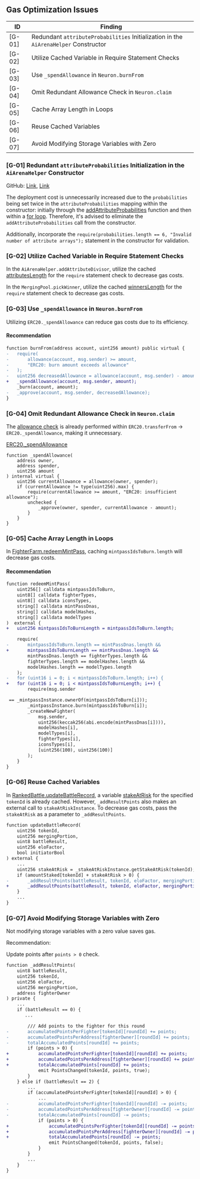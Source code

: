 ## Gas Optimization Issues

| ID     | Finding                                                                              |
| ------ | ------------------------------------------------------------------------------------ |
| [G-01] | Redundant `attributeProbabilities` Initialization in the `AiArenaHelper` Constructor |
| [G-02] | Utilize Cached Variable in Require Statement Checks                                  |
| [G-03] | Use `_spendAllowance` in `Neuron.burnFrom`                                           |
| [G-04] | Omit Redundant Allowance Check in `Neuron.claim`                                     |
| [G-05] | Cache Array Length in Loops                                                          |
| [G-06] | Reuse Cached Variables                                                               |
| [G-07] | Avoid Modifying Storage Variables with Zero                                          |

### [G-01] Redundant `attributeProbabilities` Initialization in the `AiArenaHelper` Constructor

GitHub: [Link](https://github.com/code-423n4/2024-02-ai-arena/blob/cd1a0e6d1b40168657d1aaee8223dc050e15f8cc/src/AiArenaHelper.sol#L49), [Link](https://github.com/code-423n4/2024-02-ai-arena/blob/cd1a0e6d1b40168657d1aaee8223dc050e15f8cc/src/AiArenaHelper.sol#L137)

The deployment cost is unnecessarily increased due to the `probabilities` being set twice in the `attributeProbabilities` mapping within the constructor: initially through the [addAttributeProbabilities](https://github.com/code-423n4/2024-02-ai-arena/blob/cd1a0e6d1b40168657d1aaee8223dc050e15f8cc/src/AiArenaHelper.sol#L137) function and then within a [for loop](https://github.com/code-423n4/2024-02-ai-arena/blob/cd1a0e6d1b40168657d1aaee8223dc050e15f8cc/src/AiArenaHelper.sol#L49). Therefore, it's advised to eliminate the `addAttributeProbabilities` call from the constructor.

Additionally, incorporate the `require(probabilities.length == 6, "Invalid number of attribute arrays");` statement in the constructor for validation.

### [G-02] Utilize Cached Variable in Require Statement Checks

In the `AiArenaHelper.addAttributeDivisor`, utilize the cached [attributesLength](https://github.com/code-423n4/2024-02-ai-arena/blob/cd1a0e6d1b40168657d1aaee8223dc050e15f8cc/src/AiArenaHelper.sol#L72) for the `require` statement check to decrease gas costs.

In the `MergingPool.pickWinner`, utilize the cached [winnersLength](https://github.com/code-423n4/2024-02-ai-arena/blob/cd1a0e6d1b40168657d1aaee8223dc050e15f8cc/src/MergingPool.sol#L122) for the `require` statement check to decrease gas costs.

### [G-03] Use `_spendAllowance` in `Neuron.burnFrom`

Utilizing `ERC20._spendAllowance` can reduce gas costs due to its efficiency.

#### Recommendation

```diff
function burnFrom(address account, uint256 amount) public virtual {
-   require(
-       allowance(account, msg.sender) >= amount,
-       "ERC20: burn amount exceeds allowance"
-   );
-   uint256 decreasedAllowance = allowance(account, msg.sender) - amount;
+   _spendAllowance(account, msg.sender, amount);
    _burn(account, amount);
-   _approve(account, msg.sender, decreasedAllowance);
}
```

### [G-04] Omit Redundant Allowance Check in `Neuron.claim`

The [allowance check](https://github.com/code-423n4/2024-02-ai-arena/blob/cd1a0e6d1b40168657d1aaee8223dc050e15f8cc/src/Neuron.sol#L139-L142) is already performed within `ERC20.transferFrom` -> `ERC20._spendAllowance`, making it unnecessary.

[ERC20.\_spendAllowance](https://github.com/OpenZeppelin/openzeppelin-contracts/blob/b438cb695a1ac520cee6678610b161b1d5df4d9c/contracts/token/ERC20/ERC20.sol#L337)

```solidity
function _spendAllowance(
    address owner,
    address spender,
    uint256 amount
) internal virtual {
    uint256 currentAllowance = allowance(owner, spender);
    if (currentAllowance != type(uint256).max) {
        require(currentAllowance >= amount, "ERC20: insufficient allowance");
        unchecked {
            _approve(owner, spender, currentAllowance - amount);
        }
    }
}
```

### [G-05] Cache Array Length in Loops

In [FighterFarm.redeemMintPass](https://github.com/code-423n4/2024-02-ai-arena/blob/cd1a0e6d1b40168657d1aaee8223dc050e15f8cc/src/FighterFarm.sol#L233), caching `mintpassIdsToBurn.length` will decrease gas costs.

#### Recommendation

```diff
function redeemMintPass(
    uint256[] calldata mintpassIdsToBurn,
    uint8[] calldata fighterTypes,
    uint8[] calldata iconsTypes,
    string[] calldata mintPassDnas,
    string[] calldata modelHashes,
    string[] calldata modelTypes
)  external {
+   uint256 mintpassIdsToBurnLength = mintpassIdsToBurn.length;

    require(
-       mintpassIdsToBurn.length == mintPassDnas.length &&
+       mintpassIdsToBurnLength == mintPassDnas.length &&
        mintPassDnas.length == fighterTypes.length &&
        fighterTypes.length == modelHashes.length &&
        modelHashes.length == modelTypes.length
    );
-   for (uint16 i = 0; i < mintpassIdsToBurn.length; i++) {
+   for (uint16 i = 0; i < mintpassIdsToBurnLength; i++) {
        require(msg.sender

 == _mintpassInstance.ownerOf(mintpassIdsToBurn[i]));
        _mintpassInstance.burn(mintpassIdsToBurn[i]);
        _createNewFighter(
            msg.sender,
            uint256(keccak256(abi.encode(mintPassDnas[i]))),
            modelHashes[i],
            modelTypes[i],
            fighterTypes[i],
            iconsTypes[i],
            [uint256(100), uint256(100)]
        );
    }
}
```

### [G-06] Reuse Cached Variables

In [RankedBattle.updateBattleRecord](https://github.com/code-423n4/2024-02-ai-arena/blob/cd1a0e6d1b40168657d1aaee8223dc050e15f8cc/src/RankedBattle.sol#L322), a variable [stakeAtRisk](https://github.com/code-423n4/2024-02-ai-arena/blob/cd1a0e6d1b40168657d1aaee8223dc050e15f8cc/src/RankedBattle.sol#L341) for the specified `tokenId` is already cached. However, `_addResultPoints` also makes an external call to `stakeAtRiskInstance`. To decrease gas costs, pass the `stakeAtRisk` as a parameter to `_addResultPoints`.

```diff
function updateBattleRecord(
    uint256 tokenId,
    uint256 mergingPortion,
    uint8 battleResult,
    uint256 eloFactor,
    bool initiatorBool
) external {
    ...
    uint256 stakeAtRisk = _stakeAtRiskInstance.getStakeAtRisk(tokenId);
    if (amountStaked[tokenId] + stakeAtRisk > 0) {
-       _addResultPoints(battleResult, tokenId, eloFactor, mergingPortion, fighterOwner);
+       _addResultPoints(battleResult, tokenId, eloFactor, mergingPortion, fighterOwner, stakeAtRisk);
    }
    ...
}
```

### [G-07] Avoid Modifying Storage Variables with Zero

Not modifying storage variables with a zero value saves gas.

Recommendation:

Update points after `points > 0` check.

```diff
function _addResultPoints(
    uint8 battleResult,
    uint256 tokenId,
    uint256 eloFactor,
    uint256 mergingPortion,
    address fighterOwner
) private {
    ...
    if (battleResult == 0) {
       ...

        /// Add points to the fighter for this round
-       accumulatedPointsPerFighter[tokenId][roundId] += points;
-       accumulatedPointsPerAddress[fighterOwner][roundId] += points;
-       totalAccumulatedPoints[roundId] += points;
        if (points > 0) {
+           accumulatedPointsPerFighter[tokenId][roundId] += points;
+           accumulatedPointsPerAddress[fighterOwner][roundId] += points;
+           totalAccumulatedPoints[roundId] += points;
            emit PointsChanged(tokenId, points, true);
        }
    } else if (battleResult == 2) {
        ...
        if (accumulatedPointsPerFighter[tokenId][roundId] > 0) {
            ...
-           accumulatedPointsPerFighter[tokenId][roundId] -= points;
-           accumulatedPointsPerAddress[fighterOwner][roundId] -= points;
-           totalAccumulatedPoints[roundId] -= points;
            if (points > 0) {
+               accumulatedPointsPerFighter[tokenId][roundId] -= points;
+               accumulatedPointsPerAddress[fighterOwner][roundId] -= points;
+               totalAccumulatedPoints[roundId] -= points;
                emit PointsChanged(tokenId, points, false);
            }
        }
        ...
    }
}
```
